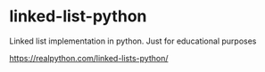 # linked-list-python
Linked list implementation in python. Just for educational purposes

https://realpython.com/linked-lists-python/


